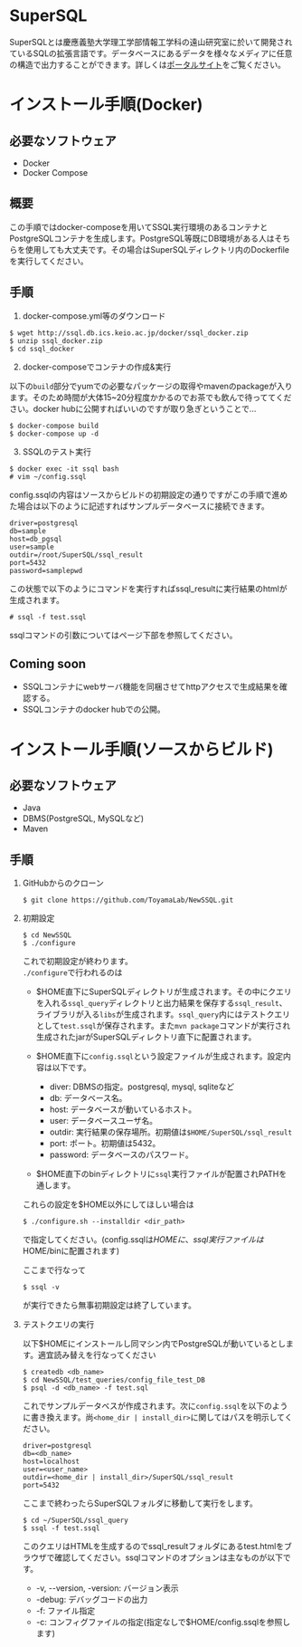 # SuperSQL

SuperSQLとは慶應義塾大学理工学部情報工学科の遠山研究室に於いて開発されているSQLの拡張言語です。データベースにあるデータを様々なメディアに任意の構造で出力することができます。詳しくは[ポータルサイト][1]をご覧ください。

# インストール手順(Docker)

## 必要なソフトウェア
- Docker
- Docker Compose

## 概要
この手順ではdocker-composeを用いてSSQL実行環境のあるコンテナとPostgreSQLコンテナを生成します。PostgreSQL等既にDB環境がある人はそちらを使用しても大丈夫です。その場合はSuperSQLディレクトリ内のDockerfileを実行してください。

## 手順
1. docker-compose.yml等のダウンロード

```
$ wget http://ssql.db.ics.keio.ac.jp/docker/ssql_docker.zip
$ unzip ssql_docker.zip
$ cd ssql_docker
```

2. docker-composeでコンテナの作成&実行

以下の`build`部分でyumでの必要なパッケージの取得やmavenのpackageが入ります。そのため時間が大体15~20分程度かかるのでお茶でも飲んで待っててください。docker hubに公開すればいいのですが取り急ぎということで…
```
$ docker-compose build
$ docker-compose up -d
```

3. SSQLのテスト実行

```
$ docker exec -it ssql bash
# vim ~/config.ssql
```

config.ssqlの内容はソースからビルドの初期設定の通りですがこの手順で進めた場合は以下のように記述すればサンプルデータベースに接続できます。
```
driver=postgresql
db=sample
host=db_pgsql
user=sample
outdir=/root/SuperSQL/ssql_result
port=5432
password=samplepwd
```
この状態で以下のようにコマンドを実行すればssql_resultに実行結果のhtmlが生成されます。
```
# ssql -f test.ssql
```
ssqlコマンドの引数についてはページ下部を参照してください。


## Coming soon
- SSQLコンテナにwebサーバ機能を同梱させてhttpアクセスで生成結果を確認する。
- SSQLコンテナのdocker hubでの公開。


# インストール手順(ソースからビルド)

## 必要なソフトウェア
- Java
- DBMS(PostgreSQL, MySQLなど)
- Maven

## 手順
1. GitHubからのクローン

    `$ git clone https://github.com/ToyamaLab/NewSSQL.git`

2. 初期設定

    ```
    $ cd NewSSQL
    $ ./configure
    ```
    これで初期設定が終わります。\
    `./configure`で行われるのは
    - $HOME直下にSuperSQLディレクトリが生成されます。その中にクエリを入れる`ssql_query`ディレクトリと出力結果を保存する`ssql_result`、ライブラリが入る`libs`が生成されます。`ssql_query`内にはテストクエリとして`test.ssql`が保存されます。また`mvn package`コマンドが実行され生成されたjarがSuperSQLディレクトリ直下に配置されます。
    - $HOME直下に`config.ssql`という設定ファイルが生成されます。設定内容は以下です。
        
        - diver: DBMSの指定。postgresql, mysql, sqliteなど 
        - db: データベース名。
        - host: データベースが動いているホスト。
        - user: データベースユーザ名。
        - outdir: 実行結果の保存場所。初期値は`$HOME/SuperSQL/ssql_result`
        - port: ポート。初期値は5432。
        - password: データベースのパスワード。

    - $HOME直下のbinディレクトリに`ssql`実行ファイルが配置されPATHを通します。

    これらの設定を$HOME以外にしてほしい場合は
    
    `$ ./configure.sh --installdir <dir_path>`
    
    で指定してください。(config.ssqlは$HOMEに、ssql実行ファイルは$HOME/binに配置されます)

    ここまで行なって
    
    `$ ssql -v`

    が実行できたら無事初期設定は終了しています。

3. テストクエリの実行
    
    以下$HOMEにインストールし同マシン内でPostgreSQLが動いているとします。適宜読み替えを行なってください
    ```
    $ createdb <db_name>
    $ cd NewSSQL/test_queries/config_file_test_DB
    $ psql -d <db_name> -f test.sql
    ```

    これでサンプルデータベスが作成されます。次に`config.ssql`を以下のように書き換えます。尚`<home_dir | install_dir>`に関してはパスを明示してください。
    ```
    driver=postgresql
    db=<db_name>
    host=localhost
    user=<user_name>
    outdir=<home_dir | install_dir>/SuperSQL/ssql_result
    port=5432
    ```
    ここまで終わったらSuperSQLフォルダに移動して実行をします。
    ```
    $ cd ~/SuperSQL/ssql_query
    $ ssql -f test.ssql
    ```
    このクエリはHTMLを生成するのでssql_resultフォルダにあるtest.htmlをブラウザで確認してください。ssqlコマンドのオプションは主なものが以下です。

    - -v, --version, -version: バージョン表示
    - -debug: デバッグコードの出力
    - -f: ファイル指定
    - -c: コンフィグファイルの指定(指定なしで$HOME/config.ssqlを参照します)

[1]:http://ssql.db.ics.keio.ac.jp/
